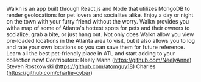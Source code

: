 
Walkn is an app built through React.js and Node that utilizes MongoDB to render geolocations for pet lovers and socialites 
alike. Enjoy a day or night on the town with your furry friend without the worry. Walkn provides you witha map of some of 
Atlanta's hottest spots for pets and their owners to socialize, grab a bite, or just hang out. Not only does Walkn allow 
you view pre-loaded locations in the Atlanta area to visit, but it also allows you to log and rate your own locations so 
you can save them for future reference. Learn all the best pet-friendly place in ATL and start adding to your collection now!
Contributors:
Neely Mann (https://github.com/NeelyAnne)
Steven Rostkowski (https://github.com/atomguy18)
Charles (https://github.com/charlie-cyber)

